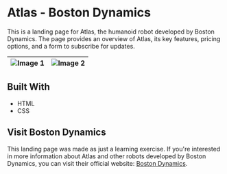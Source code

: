 # Atlas - Boston Dynamics

This is a landing page for Atlas, the humanoid robot developed by Boston Dynamics. The page provides an overview of Atlas, its key features, pricing options, and a form to subscribe for updates.

| ![Image 1](https://github.com/alangnclvs/atlas-landing-page/assets/19418344/ace845c8-3629-4bee-bb45-6e1d03b94620) | ![Image 2](https://github.com/alangnclvs/atlas-landing-page/assets/19418344/cdc309fe-66d2-494f-9ab7-eab7bb6afd3e) |
| --- | --- |

## Built With
- HTML
- CSS

## Visit Boston Dynamics
This landing page was made as just a learning exercise. If you're interested in more information about Atlas and other robots developed by Boston Dynamics, you can visit their official website: [Boston Dynamics](https://www.bostondynamics.com/).
